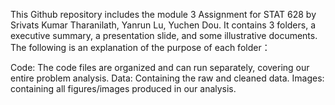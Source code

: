This Github repository includes the module 3 Assignment for STAT 628 by Srivats Kumar Tharanilath, Yanrun Lu, Yuchen Dou. It contains 3 folders, a executive summary, a presentation slide, and some illustrative documents. The following is an explanation of the purpose of each folder：

Code: The code files are organized and can run separately, covering our entire problem analysis.
Data: Containing the raw and cleaned data.
Images: containing all figures/images produced in our analysis.
